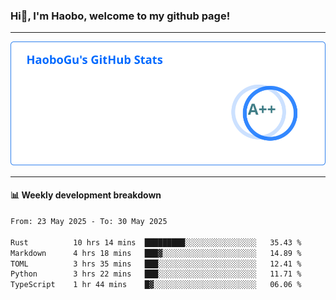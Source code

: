 <!--<h2 align="center"> Hi👋, I'm Haobo, welcome to my github page! </h2>-->
### Hi👋, I'm Haobo, welcome to my github page!
-------

<img href="https://github.com/HaoboGu" src="assets/stats.svg" alt="github stats" /> 

-------

#### 📊 **Weekly development breakdown**
<!--START_SECTION:waka-->

```txt
From: 23 May 2025 - To: 30 May 2025

Rust          10 hrs 14 mins  █████████░░░░░░░░░░░░░░░░   35.43 %
Markdown      4 hrs 18 mins   ███▓░░░░░░░░░░░░░░░░░░░░░   14.89 %
TOML          3 hrs 35 mins   ███░░░░░░░░░░░░░░░░░░░░░░   12.41 %
Python        3 hrs 22 mins   ███░░░░░░░░░░░░░░░░░░░░░░   11.71 %
TypeScript    1 hr 44 mins    █▓░░░░░░░░░░░░░░░░░░░░░░░   06.06 %
```

<!--END_SECTION:waka-->
<!--
backup url: https://github-readme-status-dusky-ten.vercel.app/api?username=HaoboGu&count_private=true&show_icons=true&theme=transparent&border_color=2f80ed
-->
<!--
**HaoboGu/HaoboGu** is a ✨ _special_ ✨ repository because its `README.md` (this file) appears on your GitHub profile.

Here are some ideas to get you started:

- 🔭 I’m currently working on AI-assisted programming tools
- 🌱 I’m currently learning ...
- 👯 I’m looking to collaborate on ...
- 🤔 I’m looking for help with ...
- 💬 Ask me about ...
- 📫 How to reach me: ...
- 😄 Pronouns: ...
- ⚡ Fun fact: ...
-->
